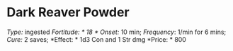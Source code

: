 ﻿---
name: Dark Reaver Powder
type: ingested
fortitude: 18
onset: 10 min
frequency: 1/min for 6 mins
effect:
  "1d3 Con and 1 Str dmg"
cure: 2 saves
price: 800
---

# Dark Reaver Powder
 *Type:* ingested
*Fortitude: * 18 * Onset:* 10 min;  *Frequency*: 1/min for 6 mins;  *Cure:* 2 saves; 
*Effect: * 1d3 Con and 1 Str dmg
*Price: * 800